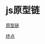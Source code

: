 # js原型链

[原型链](https://www.jianshu.com/p/be7c95714586)

[终点](https://segmentfault.com/q/1010000005795507)